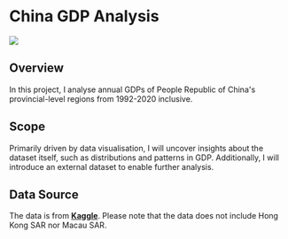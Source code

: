 # China GDP Analysis
![](https://media.istockphoto.com/vectors/or-gross-domestic-product-rate-with-growth-arrow-chart-and-globe-vector-id1349560556?k=20&m=1349560556&s=612x612&w=0&h=jQnswafqBrhyxSarBOwi2YGUXkN46ZqtgK7zXCdjeb4=)
## Overview
In this project, I analyse annual GDPs of People Republic of China's provincial-level regions from 1992-2020 inclusive. 

## Scope
Primarily driven by data visualisation, I will uncover insights about the dataset itself, such as distributions and patterns in GDP. Additionally, I will introduce an external dataset to enable further analysis. 

## Data Source
The data is from **[Kaggle](https://www.kaggle.com/datasets/concyclics/chinas-gdp-in-province?select=Chinas+GDP+in+Province+En.csv)**. Please note that the data does not include Hong Kong SAR nor Macau SAR. 
